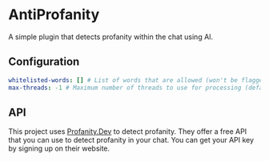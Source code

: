 # AntiProfanity
A simple plugin that detects profanity within the chat using AI.

## Configuration
```yaml
whitelisted-words: [] # List of words that are allowed (won't be flagged)
max-threads: -1 # Maximum number of threads to use for processing (default unlimited)
```

## API
This project uses [Profanity.Dev](profanity.dev) to detect profanity. They offer a free API that you can use to detect profanity in your chat. You can get your API key by signing up on their website.